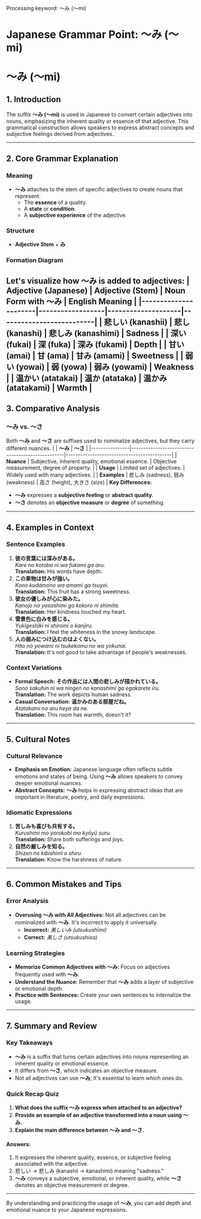 Processing keyword: ～み (～mi)
# Japanese Grammar Point: ～み (～mi)
# ～み (～mi)
## 1. Introduction
The suffix **～み (～mi)** is used in Japanese to convert certain adjectives into nouns, emphasizing the inherent quality or essence of that adjective. This grammatical construction allows speakers to express abstract concepts and subjective feelings derived from adjectives.

---
## 2. Core Grammar Explanation
### Meaning
- **～み** attaches to the stem of specific adjectives to create nouns that represent:
  - The **essence** of a quality.
  - A **state** or **condition**.
  - A **subjective experience** of the adjective.
### Structure
- **Adjective Stem** + **み**
### Formation Diagram
Let's visualize how **～み** is added to adjectives:
| Adjective (Japanese) | Adjective (Stem) | Noun Form with ～み | English Meaning          |
|----------------------|------------------|--------------------|--------------------------|
| 悲しい (kanashii)    | 悲し (kanashi)    | 悲しみ (kanashimi)  | Sadness                  |
| 深い (fukai)         | 深 (fuka)        | 深み (fukami)       | Depth                    |
| 甘い (amai)          | 甘 (ama)         | 甘み (amami)        | Sweetness                |
| 弱い (yowai)         | 弱 (yowa)        | 弱み (yowami)       | Weakness                 |
| 温かい (atatakai)    | 温か (atataka)   | 温かみ (atatakami)  | Warmth                   |
---
## 3. Comparative Analysis
### ～み vs. ～さ
Both **～み** and **～さ** are suffixes used to nominalize adjectives, but they carry different nuances.
|                | **～み**                                         | **～さ**                                   |
|----------------|--------------------------------------------------|--------------------------------------------|
| **Nuance**     | Subjective, inherent quality, emotional essence. | Objective measurement, degree of property. |
| **Usage**      | Limited set of adjectives.                       | Widely used with many adjectives.          |
| **Examples**   | 悲しみ (sadness), 弱み (weakness)                | 高さ (height), 大きさ (size)               |
**Key Differences:**
- **～み** expresses a **subjective feeling** or **abstract quality**.
- **～さ** denotes an **objective measure** or **degree** of something.
---
## 4. Examples in Context
### Sentence Examples
1. **彼の言葉には深みがある。**  
   *Kare no kotoba ni wa fukami ga aru.*  
   **Translation:** His words have depth.
2. **この果物は甘みが強い。**  
   *Kono kudamono wa amami ga tsuyoi.*  
   **Translation:** This fruit has a strong sweetness.
3. **彼女の優しみが心に染みた。**  
   *Kanojo no yasashimi ga kokoro ni shimita.*  
   **Translation:** Her kindness touched my heart.
4. **雪景色に白みを感じる。**  
   *Yukigeshiki ni shiromi o kanjiru.*  
   **Translation:** I feel the whiteness in the snowy landscape.
5. **人の弱みにつけ込むのはよくない。**  
   *Hito no yowami ni tsukekomu no wa yokunai.*  
   **Translation:** It's not good to take advantage of people's weaknesses.
### Context Variations
- **Formal Speech:**
  **その作品には人間の悲しみが描かれている。**  
  *Sono sakuhin ni wa ningen no kanashimi ga egakarete iru.*  
  **Translation:** The work depicts human sadness.
- **Casual Conversation:**
  **温かみのある部屋だね。**  
  *Atatakami no aru heya da ne.*  
  **Translation:** This room has warmth, doesn't it?
---
## 5. Cultural Notes
### Cultural Relevance
- **Emphasis on Emotion:** Japanese language often reflects subtle emotions and states of being. Using **～み** allows speakers to convey deeper emotional nuances.
- **Abstract Concepts:** **～み** helps in expressing abstract ideas that are important in literature, poetry, and daily expressions.
### Idiomatic Expressions
1. **苦しみも喜びも共有する。**  
   *Kurushimi mo yorokobi mo kyōyū suru.*  
   **Translation:** Share both sufferings and joys.
2. **自然の厳しみを知る。**  
   *Shizen no kibishimi o shiru.*  
   **Translation:** Know the harshness of nature.
---
## 6. Common Mistakes and Tips
### Error Analysis
- **Overusing ～み with All Adjectives:**
  Not all adjectives can be nominalized with **～み**. It's incorrect to apply it universally.
  - **Incorrect:** *美しいみ (utsukushīmi)*
  - **Correct:** *美しさ (utsukushisa)*
### Learning Strategies
- **Memorize Common Adjectives with ～み:**
  Focus on adjectives frequently used with **～み**.
- **Understand the Nuance:**
  Remember that **～み** adds a layer of subjective or emotional depth.
- **Practice with Sentences:**
  Create your own sentences to internalize the usage.
---
## 7. Summary and Review
### Key Takeaways
- **～み** is a suffix that turns certain adjectives into nouns representing an inherent quality or emotional essence.
- It differs from **～さ**, which indicates an objective measure.
- Not all adjectives can use **～み**; it's essential to learn which ones do.
### Quick Recap Quiz
1. **What does the suffix ～み express when attached to an adjective?**
2. **Provide an example of an adjective transformed into a noun using ～み.**
3. **Explain the main difference between ～み and ～さ.**
#### Answers:
1. It expresses the inherent quality, essence, or subjective feeling associated with the adjective.
2. 悲しい → 悲しみ (kanashii → kanashimi) meaning "sadness."
3. **～み** conveys a subjective, emotional, or inherent quality, while **～さ** denotes an objective measurement or degree.
---
By understanding and practicing the usage of **～み**, you can add depth and emotional nuance to your Japanese expressions.
